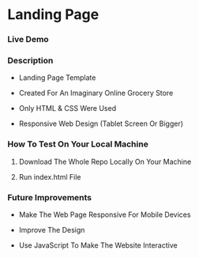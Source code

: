 # Landing Page

### Live Demo


### Description
* Landing Page Template

* Created For An Imaginary Online Grocery Store
  
* Only HTML & CSS Were Used

* Responsive Web Design (Tablet Screen Or Bigger)

### How To Test On Your Local Machine
1) Download The Whole Repo Locally On Your Machine
  
2) Run index.html File

### Future Improvements
* Make The Web Page Responsive For Mobile Devices

* Improve The Design

* Use JavaScript To Make The Website Interactive